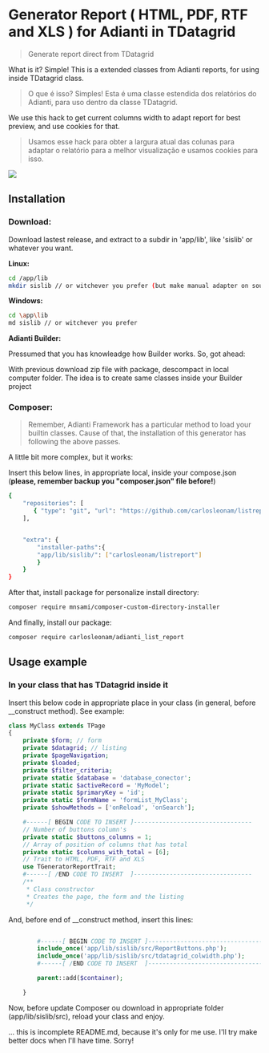 # **Generator Report ( HTML, PDF, RTF and XLS ) for Adianti in TDatagrid**
> Generate report direct from TDatagrid
<!--
[![NPM Version][npm-image]][npm-url]
[![Build Status][travis-image]][travis-url]
[![Downloads Stats][npm-downloads]][npm-url]
-->

What is it? Simple! This is a extended classes from Adianti reports, for using inside TDatagrid class.
>O que é isso? Simples! Esta é uma classe estendida dos relatórios do Adianti, para uso dentro da classe TDatagrid.

We use this hack to get current columns width to adapt report for best preview, and use cookies for that.
>Usamos esse hack para obter a largura atual das colunas para adaptar o relatório para a melhor visualização e usamos cookies para isso.

![](header.png)

## **Installation**

### **Download:**

Download lastest release, and extract to a subdir in 'app/lib', like 'sislib' or whatever you want.


**Linux:**

```sh
cd /app/lib
mkdir sislib // or witchever you prefer (but make manual adapter on source code)
```

**Windows:**

```sh
cd \app\lib
md sislib // or witchever you prefer
```

**Adianti Builder:**

Pressumed that you has knowleadge how Builder works. So, got ahead:

With previous download zip file with package, descompact in local computer folder. The idea is to create same classes inside your Builder project



### Composer:
> Remember, Adianti Framework has a particular method to load your builtin classes. Cause of that, the installation of this generator has following the above passes.

A little bit more complex, but it works:

Insert this below lines, in appropriate local, inside your compose.json (**please, remember backup you "composer.json" file before!**)

```sh
{
    "repositories": [
       { "type": "git", "url": "https://github.com/carlosleonam/listreport" }
    ],


    "extra": {
        "installer-paths":{
        "app/lib/sislib/": ["carlosleonam/listreport"]
        }
    }
}
```

After that, install package for personalize install directory:

```sh
composer require mnsami/composer-custom-directory-installer
```

And finally, install our package:
```sh
composer require carlosleonam/adianti_list_report
```

## Usage example


### In your class that has TDatagrid inside it

Insert this below code in appropriate place in your class (in general, before __construct method). See example:

```php
class MyClass extends TPage
{
    private $form; // form
    private $datagrid; // listing
    private $pageNavigation;
    private $loaded;
    private $filter_criteria;
    private static $database = 'database_conector';
    private static $activeRecord = 'MyModel';
    private static $primaryKey = 'id';
    private static $formName = 'formList_MyClass';
    private $showMethods = ['onReload', 'onSearch'];

    #------[ BEGIN CODE TO INSERT ]---------------------------------
    // Number of buttons column's
    private static $buttons_columns = 1;
    // Array of position of columns that has total
    private static $columns_with_total = [6];
    // Trait to HTML, PDF, RTF and XLS
    use TGeneratorReportTrait;
    #------[ /END CODE TO INSERT  ]---------------------------------
    /**
     * Class constructor
     * Creates the page, the form and the listing
     */
```

And, before end of __construct method, insert this lines:

```php

        #------[ BEGIN CODE TO INSERT ]---------------------------------
        include_once('app/lib/sislib/src/ReportButtons.php');
        include_once('app/lib/sislib/src/tdatagrid_colwidth.php');
        #------[ /END CODE TO INSERT  ]---------------------------------

        parent::add($container);

    }
```

Now, before update Composer ou download in appropriate folder (app/lib/sislib/src), reload your class and enjoy.

... this is incomplete README.md, because it's only for me use. I'll try make better docs when I'll have time. Sorry!

<!--
A few motivating and useful examples of how your product can be used. Spice this up with code blocks and potentially more screenshots.

_For more examples and usage, please refer to the [Wiki][wiki]._

## Development setup

Describe how to install all development dependencies and how to run an automated test-suite of some kind. Potentially do this for multiple platforms.

```sh
make install
npm test
```

## Release History

* 0.2.1
    * CHANGE: Update docs (module code remains unchanged)
* 0.2.0
    * CHANGE: Remove `setDefaultXYZ()`
    * ADD: Add `init()`
* 0.1.1
    * FIX: Crash when calling `baz()` (Thanks @GenerousContributorName!)
* 0.1.0
    * The first proper release
    * CHANGE: Rename `foo()` to `bar()`
* 0.0.1
    * Work in progress

## Meta

Your Name – [@YourTwitter](https://twitter.com/dbader_org) – YourEmail@example.com

Distributed under the XYZ license. See ``LICENSE`` for more information.

[https://github.com/yourname/github-link](https://github.com/dbader/)

## Contributing

1. Fork it (<https://github.com/yourname/yourproject/fork>)
2. Create your feature branch (`git checkout -b feature/fooBar`)
3. Commit your changes (`git commit -am 'Add some fooBar'`)
4. Push to the branch (`git push origin feature/fooBar`)
5. Create a new Pull Request

<~!-- Markdown link & img dfn's --~>
[npm-image]: https://img.shields.io/npm/v/datadog-metrics.svg?style=flat-square
[npm-url]: https://npmjs.org/package/datadog-metrics
[npm-downloads]: https://img.shields.io/npm/dm/datadog-metrics.svg?style=flat-square
[travis-image]: https://img.shields.io/travis/dbader/node-datadog-metrics/master.svg?style=flat-square
[travis-url]: https://travis-ci.org/dbader/node-datadog-metrics
[wiki]: https://github.com/yourname/yourproject/wiki
-->